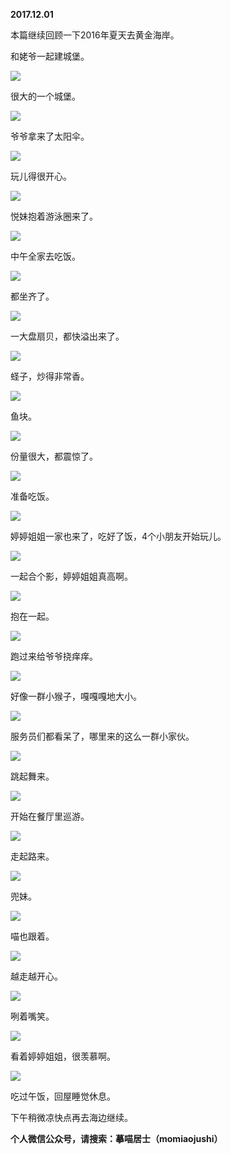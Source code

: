 
          
            
**2017.12.01**

本篇继续回顾一下2016年夏天去黄金海岸。

和姥爷一起建城堡。




![](img/51001-fb984d10c61ec659.jpg)




很大的一个城堡。




![](img/51001-1a9ff94aa7167464.jpg)




爷爷拿来了太阳伞。




![](img/51001-f5c075efb7cdf0f9.jpg)




玩儿得很开心。




![](img/51001-cb0a332a3ee3f322.jpg)




悦妹抱着游泳圈来了。




![](img/51001-0d92c5a90e181923.jpg)




中午全家去吃饭。




![](img/51001-7ad9287816f30447.jpg)




都坐齐了。




![](img/51001-73edd84f243b4e81.jpg)




一大盘扇贝，都快溢出来了。




![](img/51001-27ff1992eb0d27ef.jpg)




蛏子，炒得非常香。




![](img/51001-6e51a86ae8db343d.jpg)




鱼块。




![](img/51001-8cfd41bcbcc9b99b.jpg)




份量很大，都震惊了。




![](img/51001-4498cfb17817111f.jpg)




准备吃饭。




![](img/51001-15b9c622c618ee1a.jpg)




婷婷姐姐一家也来了，吃好了饭，4个小朋友开始玩儿。




![](img/51001-0c82a4dbfbe115b5.jpg)




一起合个影，婷婷姐姐真高啊。




![](img/51001-b75a75a6019c16f5.jpg)




抱在一起。




![](img/51001-227aff9557aea8bd.jpg)




跑过来给爷爷挠痒痒。




![](img/51001-cbbd3eb5bbc42ced.jpg)




好像一群小猴子，嘎嘎嘎地大小。




![](img/51001-c88a09a2c90b3eb8.jpg)




服务员们都看呆了，哪里来的这么一群小家伙。




![](img/51001-ea79b56e65e75531.jpg)




跳起舞来。




![](img/51001-03d974e695681792.jpg)




开始在餐厅里巡游。




![](img/51001-e1887a6678718997.jpg)




走起路来。




![](img/51001-76f5a7ef6113f851.jpg)




兜妹。




![](img/51001-74839cf583b95b0d.jpg)




喵也跟着。




![](img/51001-47896b92bea904f8.jpg)




越走越开心。




![](img/51001-27b93b2ad95641c3.jpg)




咧着嘴笑。




![](img/51001-441a1f570e1f7866.jpg)




看着婷婷姐姐，很羡慕啊。




![](img/51001-0c3c308ca50a4792.jpg)




吃过午饭，回屋睡觉休息。

下午稍微凉快点再去海边继续。


**个人微信公众号，请搜索：摹喵居士（momiaojushi）**

          
        